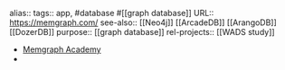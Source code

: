 alias::
tags:: app, #database #[[graph database]]
URL:: https://memgraph.com/
see-also:: [[Neo4j]] [[ArcadeDB]] [[ArangoDB]] [[DozerDB]]
purpose:: [[graph database]]
rel-projects:: [[WADS study]]

- [Memgraph Academy](https://memgraph.com/academy)
-
